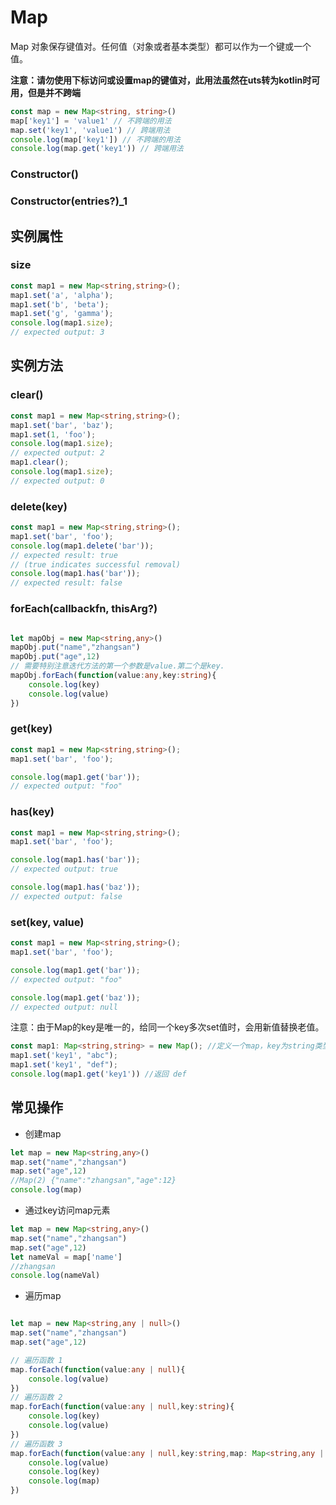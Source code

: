 # Map

Map 对象保存键值对。任何值（对象或者基本类型）都可以作为一个键或一个值。

**注意：请勿使用下标访问或设置map的键值对，此用法虽然在uts转为kotlin时可用，但是并不跨端**

```ts
const map = new Map<string, string>()
map['key1'] = 'value1' // 不跨端的用法
map.set('key1', 'value1') // 跨端用法
console.log(map['key1']) // 不跨端的用法
console.log(map.get('key1')) // 跨端用法
```

### Constructor()

<!-- UTSJSON.Map.Constructor.description -->

<!-- UTSJSON.Map.Constructor.param -->

<!-- UTSJSON.Map.Constructor.returnValue -->

<!-- UTSJSON.Map.Constructor.compatibility -->

<!-- UTSJSON.Map.Constructor.tutorial -->

### Constructor(entries?)_1

<!-- UTSJSON.Map.Constructor_1.description -->

<!-- UTSJSON.Map.Constructor_1.param -->

<!-- UTSJSON.Map.Constructor_1.returnValue -->

<!-- UTSJSON.Map.Constructor_1.compatibility -->

<!-- UTSJSON.Map.Constructor_1.tutorial -->

## 实例属性


### size

<!-- UTSJSON.Map.size.description -->

<!-- UTSJSON.Map.size.param -->

<!-- UTSJSON.Map.size.returnValue -->

```ts
const map1 = new Map<string,string>();
map1.set('a', 'alpha');
map1.set('b', 'beta');
map1.set('g', 'gamma');
console.log(map1.size);
// expected output: 3

```

<!-- UTSJSON.Map.size.compatibility -->


## 实例方法


### clear()

<!-- UTSJSON.Map.clear.description -->

<!-- UTSJSON.Map.clear.param -->

<!-- UTSJSON.Map.clear.returnValue -->

```ts
const map1 = new Map<string,string>();
map1.set('bar', 'baz');
map1.set(1, 'foo');
console.log(map1.size);
// expected output: 2
map1.clear();
console.log(map1.size);
// expected output: 0
```

<!-- UTSJSON.Map.clear.compatibility -->

### delete(key)

<!-- UTSJSON.Map.delete.description -->

<!-- UTSJSON.Map.delete.param -->

<!-- UTSJSON.Map.delete.returnValue -->

```ts
const map1 = new Map<string,string>();
map1.set('bar', 'foo');
console.log(map1.delete('bar'));
// expected result: true
// (true indicates successful removal)
console.log(map1.has('bar'));
// expected result: false
```

<!-- UTSJSON.Map.delete.compatibility -->

### forEach(callbackfn, thisArg?)

<!-- UTSJSON.Map.forEach.description -->

<!-- UTSJSON.Map.forEach.param -->

<!-- UTSJSON.Map.forEach.returnValue -->

<!-- UTSJSON.Map.forEach.compatibility -->

```ts

let mapObj = new Map<string,any>()
mapObj.put("name","zhangsan")
mapObj.put("age",12)
// 需要特别注意迭代方法的第一个参数是value.第二个是key.
mapObj.forEach(function(value:any,key:string){
    console.log(key)
    console.log(value)
})
```

### get(key)

<!-- UTSJSON.Map.get.description -->

<!-- UTSJSON.Map.get.param -->

<!-- UTSJSON.Map.get.returnValue -->

```ts
const map1 = new Map<string,string>();
map1.set('bar', 'foo');

console.log(map1.get('bar'));
// expected output: "foo"
```

<!-- UTSJSON.Map.get.compatibility -->

### has(key)

<!-- UTSJSON.Map.has.description -->

<!-- UTSJSON.Map.has.param -->

<!-- UTSJSON.Map.has.returnValue -->

```ts
const map1 = new Map<string,string>();
map1.set('bar', 'foo');

console.log(map1.has('bar'));
// expected output: true

console.log(map1.has('baz'));
// expected output: false
```

<!-- UTSJSON.Map.has.compatibility -->

### set(key, value)

<!-- UTSJSON.Map.set.description -->

<!-- UTSJSON.Map.set.param -->

<!-- UTSJSON.Map.set.returnValue -->

```ts
const map1 = new Map<string,string>();
map1.set('bar', 'foo');

console.log(map1.get('bar'));
// expected output: "foo"

console.log(map1.get('baz'));
// expected output: null
```

<!-- UTSJSON.Map.set.compatibility -->

注意：由于Map的key是唯一的，给同一个key多次set值时，会用新值替换老值。
```ts
const map1: Map<string,string> = new Map(); //定义一个map，key为string类型，value也是string类型
map1.set('key1', "abc");
map1.set('key1', "def");
console.log(map1.get('key1')) //返回 def
```

## 常见操作

- 创建map
```ts
let map = new Map<string,any>()
map.set("name","zhangsan")
map.set("age",12)
//Map(2) {"name":"zhangsan","age":12}
console.log(map)
```
- 通过key访问map元素
```ts
let map = new Map<string,any>()
map.set("name","zhangsan")
map.set("age",12)
let nameVal = map['name']
//zhangsan
console.log(nameVal)
```
- 遍历map
```ts

let map = new Map<string,any | null>()
map.set("name","zhangsan")
map.set("age",12)

// 遍历函数 1
map.forEach(function(value:any | null){
    console.log(value)
})
// 遍历函数 2
map.forEach(function(value:any | null,key:string){
    console.log(key)
    console.log(value)
})
// 遍历函数 3
map.forEach(function(value:any | null,key:string,map: Map<string,any | null>){
    console.log(value)
    console.log(key)
    console.log(map)
})

```

<!-- UTSJSON.Map.tutorial -->
